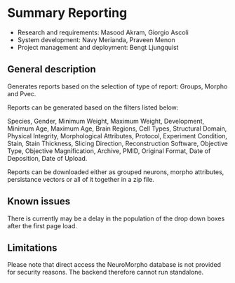 Summary Reporting
=================
- Research and requirements: Masood Akram, Giorgio Ascoli
- System development: Navy Merianda, Praveen Menon 
- Project management and deployment: Bengt Ljungquist

General description
-------------------
Generates reports based on the selection of type of report: Groups, Morpho and Pvec.

Reports can be generated based on the filters listed below:

Species, Gender, Minimum Weight, Maximum Weight, Development, Minimum Age, Maximum Age, Brain Regions, Cell Types, Structural Domain,
Physical Integrity, Morphological Attributes, Protocol, Experiment Condition, Stain, Stain Thickness, Slicing Direction, Reconstruction Software,
Objective Type, Objective Magnification, Archive, PMID, Original Format, Date of Deposition, Date of Upload.

Reports can be downloaded either as grouped neurons, morpho attributes, persistance vectors or all of it together in a zip file.

Known issues
------------
There is currently may be a delay in the population of the drop down boxes after the first page load. 

Limitations
-----------
Please note that direct access the NeuroMorpho database is not provided for security reasons. The backend therefore cannot run standalone.

